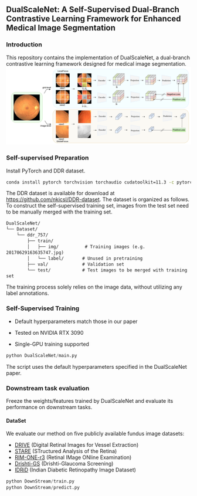 ## DualScaleNet: A Self-Supervised Dual-Branch Contrastive Learning Framework for Enhanced Medical Image Segmentation
### Introduction 
This repository contains the implementation of DualScaleNet, a dual-branch contrastive learning framework designed for medical image segmentation. 
![123](https://github.com/meco66666/DualScaleNet/blob/main/DualScaleNet.png?raw=true)
### Self-supervised Preparation
Install PyTorch and DDR dataset.
```bash
conda install pytorch torchvision torchaudio cudatoolkit=11.3 -c pytorch
```
The DDR dataset is available for download at https://github.com/nkicsl/DDR-dataset. The dataset is organized as follows. To construct the self-supervised training set, images from the test set need to be manually merged with the training set.
```
DualScaleNet/
└── Dataset/
    └── ddr_757/
        ├── train/
        │   ├── img/          # Training images (e.g. 20170629163635747.jpg)
        │   └── label/       # Unused in pretraining
        ├── val/             # Validation set
        └── test/            # Test images to be merged with training set
```
The training process solely relies on the image data, without utilizing any label annotations.
### Self-Supervised Training
* Default hyperparameters match those in our paper

* Tested on NVIDIA RTX 3090

* Single-GPU training supported
```python
python DualScaleNet/main.py
```
The script uses the default hyperparameters specified in the DualScaleNet paper.
### Downstream task evaluation
Freeze the weights/features trained by DualScaleNet and evaluate its performance on downstream tasks.
#### DataSet
We evaluate our method on five publicly available fundus image datasets:
- [DRIVE](https://drive.grand-challenge.org/) (Digital Retinal Images for Vessel Extraction)
- [STARE](https://cecas.clemson.edu/~ahoover/stare/) (STructured Analysis of the Retina)
- [RIM-ONE-r3](https://rimone.webs.ull.es/) (Retinal IMage ONline Examination)
- [Drishti-GS](https://cvit.iiit.ac.in/projects/mip/drishti-gs/mip-dataset2/Home.php) (Drishti-Glaucoma Screening)
- [IDRiD](https://idrid.grand-challenge.org/) (Indian Diabetic Retinopathy Image Dataset)
```python
python DownStream/train.py
python DownStream/predict.py
```







